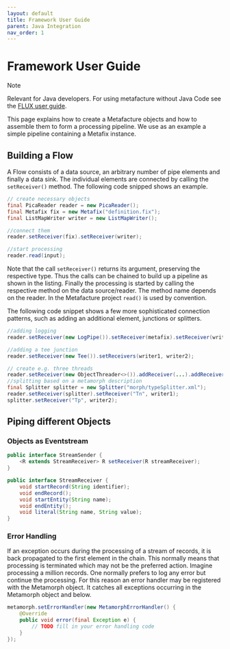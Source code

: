 ```yaml
---
layout: default
title: Framework User Guide
parent: Java Integration
nav_order: 1
---
```


# Framework User Guide

> [!NOTE]
>Relevant for Java developers. For using metafacture without Java Code see the [FLUX user guide](/Flux-User-Guide.md).

This page explains how to create a Metafacture objects and how to assemble them to form a processing pipeline. We use as an example a simple pipeline containing a Metafix instance.


## Building a Flow

A Flow consists of a data source, an arbitrary number of pipe elements and finally a data sink.
The individual elements are connected by calling the `setReceiver()` method. The following code snipped shows an example.

```java
// create necessary objects
final PicaReader reader = new PicaReader();
final Metafix fix = new Metafix("definition.fix");
final ListMapWriter writer = new ListMapWriter();

//connect them
reader.setReceiver(fix).setReceiver(writer);

//start processing
reader.read(input);
```

Note that the call `setReceiver()` returns
its argument, preserving the respective type. Thus the calls can be chained to
build up a pipeline as shown in the listing. Finally the processing is started
by calling the respective method on the data source/reader. The method name
depends on the reader. In the Metafacture project `read()` is used by
convention.

The following code snippet shows a few more sophisticated connection patterns, such
as adding an additional element, junctions or splitters.

```java
//adding logging
reader.setReceiver(new LogPipe()).setReceiver(metafix).setReceiver(writer);

//adding a tee junction
reader.setReceiver(new Tee()).setReceivers(writer1, writer2);

// create e.g. three threads
reader.setReceiver(new ObjectThreader<>()).addReceiver(...).addReceiver(...).addReceiver(...);
//splitting based on a metamorph description
final Splitter splitter = new Splitter("morph/typeSplitter.xml");
reader.setReceiver(splitter).setReceiver("Tn", writer1);
splitter.setReceiver("Tp", writer2);
```

## Piping different Objects



### Objects as Eventstream

```java
public interface StreamSender {
	<R extends StreamReceiver> R setReceiver(R streamReceiver);
}
```

```java
public interface StreamReceiver {
	void startRecord(String identifier);
	void endRecord();
	void startEntity(String name);
	void endEntity();
	void literal(String name, String value);
}
```

### Error Handling
If an exception occurs during the processing of a stream of records, it is back
propagated to the first element in the chain. This normally means that
processing is terminated which may not be the preferred action. Imagine
processing a million records. One normally prefers to log any error but continue
the processing.
For this reason an error handler may be registered with the Metamorph object. It
catches all exceptions occurring in the Metamorph object and below. 

```java
metamorph.setErrorHandler(new MetamorphErrorHandler() {
	@Override
	public void error(final Exception e) {
		// TODO fill in your error handling code
	}
});
```
